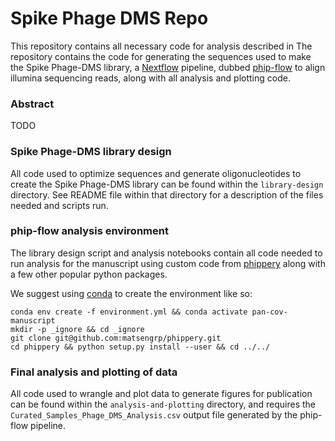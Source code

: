 # Spike Phage DMS Repo

This repository contains all necessary code for analysis described in <High resolution profiling of pathways of escape for SARS-CoV-2 spike-binding antibodies by Garrett et al>
The repository contains the code for generating the sequences used to make the Spike Phage-DMS library, a [Nextflow](https://www.nextflow.io/docs/latest/getstarted.html) pipeline,
dubbed [phip-flow](https://github.com/matsengrp/phip-flow) to align illumina sequencing reads, along with all analysis and plotting code.

### Abstract

TODO

### Spike Phage-DMS library design

All code used to optimize sequences and generate oligonucleotides to create the Spike Phage-DMS library can be found within the `library-design` directory. See README file within that directory for a description of the files needed and scripts run.

### phip-flow analysis environment

The library design script and analysis notebooks contain all code needed to run analysis 
for the manuscript using custom code from 
[phippery](https://github.com/matsengrp/phippery) along with a few other popular python packages.

We suggest using [conda](https://www.anaconda.com/) to create the environment like so:
```
conda env create -f environment.yml && conda activate pan-cov-manuscript
mkdir -p _ignore && cd _ignore
git clone git@github.com:matsengrp/phippery.git
cd phippery && python setup.py install --user && cd ../../
```

### Final analysis and plotting of data

All code used to wrangle and plot data to generate figures for publication can be found within the `analysis-and-plotting` directory, and requires the `Curated_Samples_Phage_DMS_Analysis.csv` output file generated by the phip-flow pipeline.


